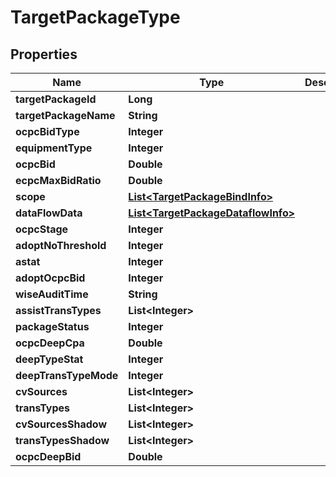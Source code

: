 

# TargetPackageType


## Properties

Name | Type | Description | Notes
------------ | ------------- | ------------- | -------------
**targetPackageId** | **Long** |  |  [optional]
**targetPackageName** | **String** |  |  [optional]
**ocpcBidType** | **Integer** |  |  [optional]
**equipmentType** | **Integer** |  |  [optional]
**ocpcBid** | **Double** |  |  [optional]
**ecpcMaxBidRatio** | **Double** |  |  [optional]
**scope** | [**List&lt;TargetPackageBindInfo&gt;**](TargetPackageBindInfo.md) |  |  [optional]
**dataFlowData** | [**List&lt;TargetPackageDataflowInfo&gt;**](TargetPackageDataflowInfo.md) |  |  [optional]
**ocpcStage** | **Integer** |  |  [optional]
**adoptNoThreshold** | **Integer** |  |  [optional]
**astat** | **Integer** |  |  [optional]
**adoptOcpcBid** | **Integer** |  |  [optional]
**wiseAuditTime** | **String** |  |  [optional]
**assistTransTypes** | **List&lt;Integer&gt;** |  |  [optional]
**packageStatus** | **Integer** |  |  [optional]
**ocpcDeepCpa** | **Double** |  |  [optional]
**deepTypeStat** | **Integer** |  |  [optional]
**deepTransTypeMode** | **Integer** |  |  [optional]
**cvSources** | **List&lt;Integer&gt;** |  |  [optional]
**transTypes** | **List&lt;Integer&gt;** |  |  [optional]
**cvSourcesShadow** | **List&lt;Integer&gt;** |  |  [optional]
**transTypesShadow** | **List&lt;Integer&gt;** |  |  [optional]
**ocpcDeepBid** | **Double** |  |  [optional]



